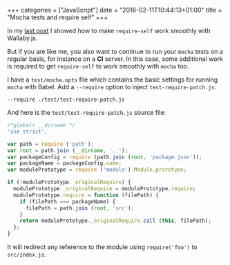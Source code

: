 +++
categories = ["JavaScript"]
date = "2016-02-11T10:44:13+01:00"
title = "Mocha tests and require self"
+++

In my [last post](npm-require-self-with-wallaby.html) I showed
how to make `require-self` work smoothly with Wallaby.js.

But if you are like me, you also want to continue to run your
`mocha` tests on a regular basis, for instance on a **CI**
server. In this case, some additional work is required to get
`require-self` to work smoothly with `mocha` too.

I have a `test/mocha.opts` file which contains the basic
settings for running `mocha` with Babel. Add a `--require`
option to inject `test-require-patch.js`:

```
--require ./test/test-require-patch.js
```

And here is the `test/test-require-patch.js` source file:

```javascript
/*globals __dirname */
'use strict';

var path = require ('path');
var root = path.join (__dirname, '..');
var packageConfig = require (path.join (root, 'package.json'));
var packageName = packageConfig.name;
var modulePrototype = require ('module').Module.prototype;

if (!modulePrototype._originalRequire) {
  modulePrototype._originalRequire = modulePrototype.require;
  modulePrototype.require = function (filePath) {
    if (filePath === packageName) {
      filePath = path.join (root, 'src');
    }
    return modulePrototype._originalRequire.call (this, filePath);
  };
}
```

It will redirect any reference to the module using `require('foo')`
to `src/index.js`.
